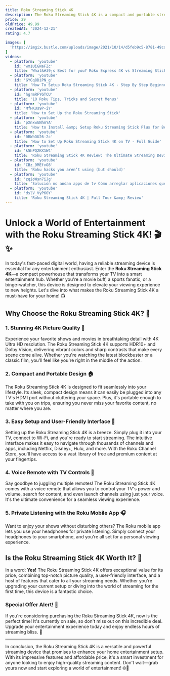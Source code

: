 ```yaml
---
title: Roku Streaming Stick 4K
description: The Roku Streaming Stick 4K is a compact and portable streaming device that plugs directly into the HDMI port of your TV, offering access to a wide range of streaming services and channels in stunning 4K resolution with HDR support. It features a user-friendly interface, fast performance, and a voice remote with TV controls, allowing users to search for content, adjust volume, and power on/off their TV with ease. The device supports popular streaming platforms like Netflix, Disney+, Hulu, and more, and offers seamless integration with voice assistants like Amazon Alexa and Google Assistant for hands-free control. Its compact design makes it ideal for both home use and travel.
price: 29
oldPrice: 49.99
createdAt: '2024-12-21'
rating: 4.7

images: [
  'https://imgix.bustle.com/uploads/image/2021/10/14/d5feb9c5-8781-49cd-9223-95a283341bef-img_0492-2.jpg?w=375&h=318&fit=max&dpr=2', 'https://www.zdnet.com/a/img/resize/af8ded6885b023667ca5ff4a1a28b21e2fdcdaa1/2024/08/15/dfb99ed2-e108-4867-804e-7eb37d73c95b/applevroku.jpg?auto=webp&fit=crop&height=675&width=1200', 'https://cdn.mos.cms.futurecdn.net/pDXfbzEsgML2UNurftzVqa-320-80.jpg', 'https://lookaside.fbsbx.com/lookaside/crawler/media/?media_id=7009389529157416', 'https://www.lightcast.com/site/content/images/paragraphs/1485774295_o.png', 'https://manuals.plus/wp-content/uploads/2023/03/Roku-Streaming-Stick-4KStreaming-Stick-4K-5.png', 'https://venturebeat.com/wp-content/uploads/2018/10/IMG_20181026_224839.jpg?w=1024?w=1200&strip=all', 'https://cdn.mos.cms.futurecdn.net/hzYG6xSxhaULzE6TBKeEf6.jpg', 'https://techcrunch.com/wp-content/uploads/2016/10/55r7-ui.png', 'https://cigars.roku.com/v1/https://image.roku.com/c3VwcG9ydC1B/RSS4K-Gazelle-and-RSS4Kplus-Moscow-hero-US-2901-x-547.jpg', 'https://www.cnet.com/a/img/resize/8cae15fa3d77d1233f418192ee4feba7bc2a2b6c/hub/2021/10/13/cdd73d5d-dc93-4191-b841-06ddd9ab66ef/roku-streaming-stick-4k-plus-cnet-review-2021-028.jpg?auto=webp&height=500', 'https://i.ytimg.com/vi/dslV_VyP6OY/maxresdefault.jpg', 'https://media.wired.com/photos/6607139112bb914ce2738b60/1:1/w_1800,h_1800,c_limit/Roku-Streambar-Soundbar-Abstract-Background-SOURCE-Amazon.jpg', 'https://images.contentstack.io/v3/assets/blt50354f32a8eecd28/blt1c08dc18edcc2402/66c3ccedeb9a526c1676137f/streambar_pro_carousel_08.png?branch=production', 'https://cordcutting.com/wp-content/uploads/2022/07/Roku-Streaming-Stick-4K-Resolution-Settings.jpg', 'https://cdn.treasurebox.co.nz/media/catalog/product/cache/de2dd5e5cbfb564e2b264350c134d057/b/8/b8678ceef031ce6834c74b8a9e07460a.jpeg', 'https://i.ebayimg.com/images/g/eqAAAOSw9c5mcI2T/s-l1200.jpg', 'https://www.cnet.com/a/img/resize/62bed0b7ef52d82ba3b8753809cc0e6f9e29f8ed/hub/2024/11/06/1eda0d36-5257-4560-bb0e-8cc973f0befc/roku-streaming-stick-4k.jpg?auto=webp&fit=crop&height=675&width=1200', 'https://www.cnet.com/a/img/resize/2b6ddb7eaa8ea5476d99da3921f81f59bdf0778e/hub/2021/10/13/9917c18b-d3c5-48e2-a9dc-6619cecb55c0/roku-streaming-stick-4k-cnet-review-2021-058.jpg?auto=webp&width=1200', 'https://i5.walmartimages.com/asr/2c9c5682-fb0a-4777-93a1-2f334c66e7cb.21467de3c774c425fd92ff8df2012716.jpeg', 'https://i.insider.com/672399d6a0a0cc14f22538b2?width=900&format=jpeg&auto=webp', 'https://www.androidauthority.com/wp-content/uploads/2020/10/Roku-Streaming-Stick-Plus-1.jpg', 'https://helios-i.mashable.com/imagery/reviews/06U7z0P7NeUSw9HrHkVPH99/images-30.fill.size_2000x1558.v1635527109.jpg', 'https://www.digitaltrends.com/wp-content/uploads/2021/10/roku-streaming-stick-4k-2021-1.jpg?fit=720,720&p=1', 'https://i5.walmartimages.com/seo/Roku-LE-HD-Streaming-Media-Player-Wi-Fi-Enabled-with-High-Speed-HDMI-Cable-and-Standard-Remote_6c60ef7c-3bd4-4736-b636-ddbfcb395e2c.f1f786edd39edf7c1459094fdec0ff99.png?odnHeight=264&odnWidth=264&odnBg=FFFFFF', 'https://cigars.roku.com/v1/http://image.roku.com/w/rapid/images/pdp-carousel-items/d453816a-9295-4a61-aab2-d73286219952.png', 'https://lookaside.instagram.com/seo/google_widget/crawler/?media_id=3502023857256238057', 'https://www.digitaltrends.com/wp-content/uploads/2021/10/roku-streaming-stick-4k-2021-1.jpg?fit=720,720&p=1', 'https://i.pcmag.com/imagery/articles/000L5RJTNSdnIbQRo8S3ilw-16.fit_lim.v1721750243.png', 'https://www.stuff.tv/wp-content/uploads/sites/2/2022/03/Stuff-Cheap-Smart-Home-Roku-Streaming-Stick-4K.png', 'https://i0.wp.com/www.aftvnews.com/wp-content/uploads/2024/05/Walmart-Onn-4K-Pro-Back-Ports.jpg?resize=646,363&quality=100&ssl=1', 'https://i5.walmartimages.com/asr/8d615768-191c-4d3f-a923-d7f6675b6ddc.684d187f42145bf4fd0343d897433a75.jpeg?odnHeight=264&odnWidth=264&odnBg=FFFFFF', 'https://lookaside.fbsbx.com/lookaside/crawler/media/?media_id=523873653615013', 'https://i04.hsncdn.com/is/image/HomeShoppingNetwork/rocs1200/roku-streaming-stick-4k-plus-wone-for-all-antenna-d-20220330122448987~20533084w_alt1.jpg', 'https://i01.hsncdn.com/is/image/HomeShoppingNetwork/rocs1200/roku-streaming-stick-4k-plus-wone-for-all-antenna-d-20220330122500983~20533084w.jpg', 'https://i.ytimg.com/vi/DMTa1v_2kc4/maxresdefault.jpg', 'https://imgix.bustle.com/uploads/image/2021/10/14/d2b68876-0639-4c83-bed8-436fb8438d99-img_0479.jpg?w=375&h=457&fit=max&dpr=2', 'https://image.roku.com/blog/wp-content/uploads/2015/08/Roku-Capture-Screen-Shot-3-21-22-12.39-PM.png', 'https://s.hdnux.com/photos/01/44/06/40/26241035/3/rawImage.jpg', 'https://m.media-amazon.com/images/I/61xgnlS0rBL.jpg', 'https://www.ct.nl/app/uploads/2022/09/roku_118332_nij_jg_e-scaled.jpg', 'https://m.media-amazon.com/images/I/71MOEPvBPLL._AC_UF1000,1000_QL80_.jpg', 'https://static1.nordic.pictures/40232722-thickbox_default/roku-streaming-stick-4k.jpg', 'https://artdepartment.com.ar/wp-content/uploads/2024/11/Gear-Roku-Streaming-Stick-4K-Roku.jpg', 'https://www.usatoday.com/gcdn/presto/2021/06/22/USAT/8036b6e2-e668-4799-9998-67b150447f02-roku-express-4k-plus.png', 'https://cdn.thewirecutter.com/wp-content/media/2024/11/streamingdevices-2048px-00404-2x1-1.jpg?width=2048&quality=75&crop=2:1&auto=webp', 'https://i.ebayimg.com/images/g/vjIAAOSwgGZmoPdn/s-l1200.jpg', 'https://i5.walmartimages.com/asr/8668b777-7cc1-4409-b29d-619851171ed6.5351c24c5797cb991a8add069d19b692.png?odnHeight=612&odnWidth=612&odnBg=FFFFFF', 'https://static0.pocketlintimages.com/wordpress/wp-content/uploads/wm/160085-tv-review-roku-streaming-stick-4k-image10-risgj4dl3a.JPG', 'https://crdms.images.consumerreports.org/f_auto,w_600/prod/products/cr/models/393605-streamingmediaplayers-roku-streamingstick.png', 'https://i5.walmartimages.com/asr/8d615768-191c-4d3f-a923-d7f6675b6ddc.684d187f42145bf4fd0343d897433a75.jpeg?odnHeight=264&odnWidth=264&odnBg=FFFFFF', 'https://pyxis.nymag.com/v1/imgs/818/c87/afba88426569898110ca267b3aaa184c75-P1000884-save.rsquare.w400.jpg', 'https://www.tvguide.com/a/img/resize/f270b18c34644a9128e2210f2f10d6e8212339c5/hub/2024/05/21/629e7e37-974f-413c-b728-aa5be7426c5c/streaming.jpg?auto=webp', 'https://www.tiktok.com/api/img/?itemId=7358905042335763718&location=0&aid=1988', 'https://www.zdnet.com/a/img/resize/56ff0ff82ef4a0eac44a2a10b3f2a2abb3a41587/2023/09/08/77d86f0e-971a-43d6-8efa-ba47f3bf9c2c/pxl-20230908-165825726-portrait-original.jpg?auto=webp&width=1280', 'https://i.insider.com/66c8a72443b5e59d16b4a99d?width=900&format=jpeg&auto=webp', 'https://cordcutting.com/wp-content/uploads/2022/07/Roku-Streaming-Stick-4K-Apps.jpg', 'https://cdn.thewirecutter.com/wp-content/media/2024/11/streamingdevices-2048px-00381.jpg?auto=webp&quality=75&width=1024', 'https://i5.walmartimages.com/asr/faa3312c-4bd2-4044-99e7-12aecd1c98a3.b192718da10ddf680fc322225db860dd.jpeg', 'https://screencloud.com/_next/image?url=https://images.prismic.io/screencloud/ZiiIuPPdc1huKuBP_image13.jpg?auto=format,compress&w=3840&q=100', 'http://theconsumr.com/wp-content/uploads/2022/05/Roku-Streaming-Stick-4K-All-Included-Items-Rectangle-scaled.jpg.webp', 'https://www.digitaltrends.com/wp-content/uploads/2015/10/roku-4-revieiw-hero.jpg?fit=1500,1000&p=1', 'https://static0.anpoimages.com/wordpress/wp-content/uploads/wm/2024/12/roku-streaming-stick-4k-plugged-into-tv-2.JPG', 'https://images.expertreviews.co.uk/wp-content/uploads/2021/12/roku_streaming_stick_4k_review_lead.jpg?width=626&height=352&fit=crop&format=webply', 'https://helios-i.mashable.com/imagery/articles/06QR91Pi69SsOLbAviIdSjZ/hero-image.fill.size_1200x1200.v1623366147.jpg', 'https://i.ebayimg.com/images/g/TQkAAOSw1t5mkbd9/s-l1600.jpg', 'https://bgr.com/wp-content/uploads/2023/03/Roku-Streaming-Stick-4K.jpg?quality=82&strip=all', 'https://cdn.mos.cms.futurecdn.net/233CdThuYTPHASSsqsfTD6-320-80.jpg', 'https://media.cnn.com/api/v1/images/stellar/prod/onn-4k-pro.png?c=original', 'https://m.media-amazon.com/images/I/91Hv33Y6CYL.jpg', 'https://tecnocentry.com/wp-content/uploads/2021/11/roku-streaming-stick-4k-caja-gris-tecnocentry-entretenimiento-y-tecnologia-12.jpg', 'https://www.trustedreviews.com/wp-content/uploads/sites/54/2022/04/Roku-Streaming-Stick-4K-remote.jpg', 'https://external-preview.redd.it/all-the-streaming-boxes-suck-now-v0-VDmLu4AvFn1sBOGeIV6V0mlYa_LjMu2ys50xlL24Fw4.jpg?width=1080&crop=smart&auto=webp&s=52d74873b07ab1b00c78b2a161fb7411fa4ade9c', 'https://media.zenfs.com/en/reviewed_ecomm_articles_907/7d82f3313eac7eaa746f3cdaaf5fd520', 'https://decider.com/wp-content/uploads/2023/02/roku-and-fire-tv-remotes-in-hand.jpg?quality=75&strip=all&w=1284', 'https://images.contentstack.io/v3/assets/blt50354f32a8eecd28/blt242a82e677d3f981/66ff0a5a73a0822c63757acb/Ultra-device-ports-780x600-PDP-gallery.jpg?branch=production', 'https://ng.jumia.is/unsafe/fit-in/500x500/filters:fill(white)/product/16/6185433/1.jpg?3382', 'https://westinghouse.com/cdn/shop/files/1504KUHD_c40aec33-a688-44b0-840b-e39d9f0d6059_350x.jpg?v=1733168109', 'https://www.lifewire.com/thmb/45h1t9MeY9ttJvsmlHUO0oSZBeM=/1500x0/filters:no_upscale():max_bytes(150000):strip_icc()/roku-ultra-and-stick-ac-usb-power-options-a-5b10137804d1cf0037e7300b.jpg', 'https://i.ytimg.com/vi/c8VwnHt6VzY/maxresdefault.jpg'
]
videos: 
  - platform: 'youtube'
    id: 'wm1UiGNaFZc'
    title: 'What&#39;s Best for you? Roku Express 4K vs Streaming Stick 4K'
  - platform: 'youtube'
    id: 'GYCq8DiPN_g'
    title: 'How To Setup Roku Streaming Stick 4K - Step By Step Beginners Guide To Setup Roku Streaming Stick'
  - platform: 'youtube'
    id: 'hgrmRFYGTCU'
    title: '10 Roku Tips, Tricks and Secret Menus'
  - platform: 'youtube'
    id: 'MfHKUs9P-iY'
    title: 'How to Set Up the Roku Streaming Stick'
  - platform: 'youtube'
    id: 'pXnxwGNhmYA'
    title: 'How to Install &amp; Setup Roku Streaming Stick Plus for Beginners'
  - platform: 'youtube'
    id: '0BWhOU26-2c'
    title: 'How to Set Up Roku Streaming Stick 4K on TV - Full Guide'
  - platform: 'youtube'
    id: 'k5hPQ2KX1W4'
    title: 'Roku Streaming Stick 4K Review: The Ultimate Streaming Device?'
  - platform: 'youtube'
    id: 'CBz_9MEfvO8'
    title: 'Roku hacks you aren’t using (but should)'
  - platform: 'youtube'
    id: 'zqioWsn7iJg'
    title: 'Solución no andan apps de tv Cómo arreglar aplicaciones que no funcionan de tv 4k Solución apps TV'
  - platform: 'youtube'
    id: 'dslV_VyP6OY'
    title: 'Roku Streaming Stick 4K | Full Tour &amp; Review'
---
```


# Unlock a World of Entertainment with the Roku Streaming Stick 4K! 🎬✨

In today's fast-paced digital world, having a reliable streaming device is essential for any entertainment enthusiast. Enter the **Roku Streaming Stick 4K**—a compact powerhouse that transforms your TV into a smart entertainment hub. Whether you're a movie buff, a sports fanatic, or a binge-watcher, this device is designed to elevate your viewing experience to new heights. Let's dive into what makes the Roku Streaming Stick 4K a must-have for your home! 📺

## Why Choose the Roku Streaming Stick 4K? 🤔

### 1. Stunning 4K Picture Quality 🌟

Experience your favorite shows and movies in breathtaking detail with 4K Ultra HD resolution. The Roku Streaming Stick 4K supports HDR10+ and Dolby Vision, delivering vibrant colors and sharp contrasts that make every scene come alive. Whether you're watching the latest blockbuster or a classic film, you'll feel like you're right in the middle of the action.

### 2. Compact and Portable Design 🏠

The Roku Streaming Stick 4K is designed to fit seamlessly into your lifestyle. Its sleek, compact design means it can easily be plugged into any TV's HDMI port without cluttering your space. Plus, it's portable enough to take with you on trips, ensuring you never miss your favorite content, no matter where you are.

### 3. Easy Setup and User-Friendly Interface 🚀

Setting up the Roku Streaming Stick 4K is a breeze. Simply plug it into your TV, connect to Wi-Fi, and you're ready to start streaming. The intuitive interface makes it easy to navigate through thousands of channels and apps, including Netflix, Disney+, Hulu, and more. With the Roku Channel Store, you'll have access to a vast library of free and premium content at your fingertips.

### 4. Voice Remote with TV Controls 🎤

Say goodbye to juggling multiple remotes! The Roku Streaming Stick 4K comes with a voice remote that allows you to control your TV's power and volume, search for content, and even launch channels using just your voice. It's the ultimate convenience for a seamless viewing experience.

### 5. Private Listening with the Roku Mobile App 🎧

Want to enjoy your shows without disturbing others? The Roku mobile app lets you use your headphones for private listening. Simply connect your headphones to your smartphone, and you're all set for a personal viewing experience.

## Is the Roku Streaming Stick 4K Worth It? 🤩

In a word: **Yes!** The Roku Streaming Stick 4K offers exceptional value for its price, combining top-notch picture quality, a user-friendly interface, and a host of features that cater to all your streaming needs. Whether you're upgrading your current setup or diving into the world of streaming for the first time, this device is a fantastic choice.

### Special Offer Alert! 🚨

If you're considering purchasing the Roku Streaming Stick 4K, now is the perfect time! It's currently on sale, so don't miss out on this incredible deal. Upgrade your entertainment experience today and enjoy endless hours of streaming bliss. 🎉

---

In conclusion, the Roku Streaming Stick 4K is a versatile and powerful streaming device that promises to enhance your home entertainment setup. With its impressive features and affordable price, it's a smart investment for anyone looking to enjoy high-quality streaming content. Don't wait—grab yours now and start exploring a world of entertainment! 🌐🎥